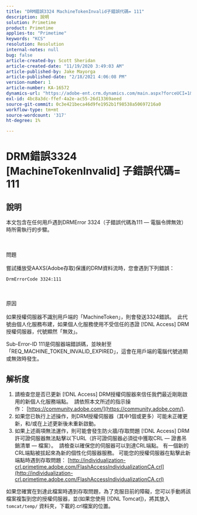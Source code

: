 ```yaml
---
title: "DRM錯誤3324 MachineTokenInvalid子錯誤代碼= 111"
description: 說明
solution: Primetime
product: Primetime
applies-to: "Primetime"
keywords: "KCS"
resolution: Resolution
internal-notes: null
bug: false
article-created-by: Scott Sheridan
article-created-date: "11/19/2020 3:49:03 AM"
article-published-by: Jake Mayorga
article-published-date: "2/18/2021 4:06:08 PM"
version-number: 1
article-number: KA-16572
dynamics-url: "https://adobe-ent.crm.dynamics.com/main.aspx?forceUCI=1&pagetype=entityrecord&etn=knowledgearticle&id=61d1b428-1a2a-eb11-a813-000d3a593813"
exl-id: 4bc8a3dc-ffef-4a2e-ac55-26d13369aeed
source-git-commit: 0c3e421beca46d9fe1952b1f98538a50697216a0
workflow-type: tm+mt
source-wordcount: '317'
ht-degree: 1%

---
```


# DRM錯誤3324 [MachineTokenInvalid] 子錯誤代碼= 111

## 說明


本文包含在任何用戶遇到DRMError 3324（子錯誤代碼為111 — 電腦令牌無效）時所需執行的步驟。


<br><br>問題<br><br>
嘗試播放受AAXS(Adobe存取)保護的DRM資料流時，您會遇到下列錯誤：

`DrmErrorCode 3324:111`


<br><br>原因<br><br>
如果授權伺服器不識別用戶端的「MachineToken」，則會發送3324錯誤。  此代號由個人化服務布建，如果個人化服務使用不受信任的憑證 [!DNL Access] DRM授權伺服器，代號顯然「無效」。

Sub-Error-ID 111是伺服器端錯誤碼，並映射至「REQ_MACHINE_TOKEN_INVALID_EXPIRED」，這會在用戶端的電腦代號過期或無效時發生。






## 解析度


1. 請檢查您是否已更新 [!DNL Access] DRM授權伺服器來信任我們最近剛剛啟用的新個人化服務端點。  請依照本文所述的指示操作： [https://community.adobe.com/](https://community.adobe.com/).
2. 如果您已執行上述操作，則DRM授權伺服器（其中1個或更多）可能未正確更新，和/或在上述更新後未重新啟動。
3. 如果上述兩項無法運作，則可能會發生防火牆/存取問題 [!DNL Access] DRM許可證伺服器無法點擊以下URL（許可證伺服器必須從中獲取CRL — 證書吊銷清單 — 檔案）。  請檢查以確保您的伺服器可以到達CRL端點。 有一個新的CRL端點被拔起來為新的個性化伺服器服務。 可能您的授權伺服器在點擊此新端點時遇到存取問題： [http://individualization-crl.primetime.adobe.com/FlashAccessIndividualizationCA.crl](http://individualization-crl.primetime.adobe.com/FlashAccessIndividualizationCA.crl)


如果您確實在到達此檔案時遇到存取問題，為了克服目前的障礙，您可以手動將該檔案複製到您的授權伺服器，並(如果您使用 [!DNL Tomcat])，將其放入 `tomcat/temp/` 資料夾，下載的.crl檔案的位置。
